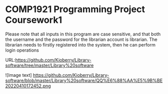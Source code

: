 # COMP1921 Programming Project Coursework1
Please note that all inputs in this program are case sensitive, and that both the username and
the password for the librarian account is librarian. The librarian needs to firstly registered into the system, then he
can perform login operations


URL:https://github.com/Kioberry/Library-software/tree/master/Library%20software

![Image text] https://github.com/Kioberry/Library-software/blob/master/Library%20software/QQ%E6%88%AA%E5%9B%BE20220410172452.png
